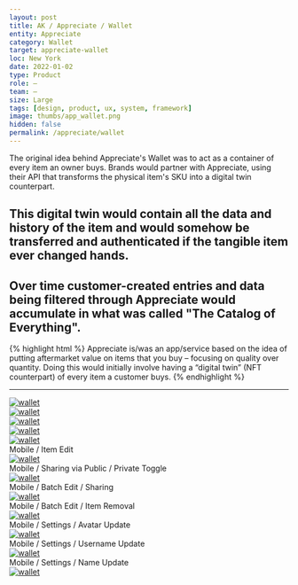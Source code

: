 ```yaml
---
layout: post
title: AK / Appreciate / Wallet
entity: Appreciate
category: Wallet
target: appreciate-wallet
loc: New York
date: 2022-01-02
type: Product
role: –
team: –
size: Large
tags: [design, product, ux, system, framework]
image: thumbs/app_wallet.png
hidden: false
permalink: /appreciate/wallet
---
```



<div class="bg_color_none">
<div class="large_words">
The original idea behind Appreciate's Wallet was to act as a container of every item an owner buys. Brands would partner with Appreciate, using their API that transforms the physical item's SKU into a digital twin counterpart.
</div>
</div>


## This digital twin would contain all the data and history of the item and would somehow be transferred and authenticated if the tangible item ever changed hands.


## Over time customer-created entries and data being filtered through Appreciate would accumulate in what was called "The Catalog of Everything".


{% highlight html %}
Appreciate is/was an app/service based on the idea of putting aftermarket value on items that you buy – focusing on quality over quantity. Doing this would initially involve having a “digital twin” (NFT counterpart) of every item a customer buys.
{% endhighlight %}

---


<div class="app_container_wallet">
	<a href="{{site.baseurl}}/images/projects/appreciate_wallet/000.jpg" target="_blank">
	<img src="{{site.baseurl}}/images/projects/appreciate_wallet/000.jpg" alt="wallet"></a>
</div>


<div class="app_container_wallet">
	<a href="{{site.baseurl}}/images/projects/appreciate_wallet/002.png" target="_blank">
	<img src="{{site.baseurl}}/images/projects/appreciate_wallet/002.png" alt="wallet"></a>
</div>

<div class="app_container_wallet">
	<a href="{{site.baseurl}}/images/projects/appreciate_wallet/003.png" target="_blank">
	<img src="{{site.baseurl}}/images/projects/appreciate_wallet/003.png" alt="wallet"></a>
</div>

<div class="app_container_wallet">
	<a href="{{site.baseurl}}/images/projects/appreciate_wallet/004.png" target="_blank">
	<img src="{{site.baseurl}}/images/projects/appreciate_wallet/004.png" alt="wallet"></a>
</div>




<div class="app_container_wallet2">
	<a href="{{site.baseurl}}/images/projects/appreciate_wallet/007.png" target="_blank">
	<img src="{{site.baseurl}}/images/projects/appreciate_wallet/007.png" alt="wallet"></a>
</div>



<div class="app_container_wallet2">
	<div class="feed_caption" style="background: none">Mobile / Item Edit</div>
	<a href="{{site.baseurl}}/images/projects/appreciate_wallet/flow_01.png" target="_blank">
	<img src="{{site.baseurl}}/images/projects/appreciate_wallet/flow_01.png" alt="wallet"></a>
</div>


<div class="app_container_wallet2">
	<div class="feed_caption" style="background: none">Mobile / Sharing via Public / Private Toggle</div>
	<a href="{{site.baseurl}}/images/projects/appreciate_wallet/flow_02.png" target="_blank">
	<img src="{{site.baseurl}}/images/projects/appreciate_wallet/flow_02.png" alt="wallet"></a>
</div>

<div class="app_container_wallet2">
	<div class="feed_caption" style="background: none">Mobile / Batch Edit / Sharing</div>
	<a href="{{site.baseurl}}/images/projects/appreciate_wallet/flow_03.png" target="_blank">
	<img src="{{site.baseurl}}/images/projects/appreciate_wallet/flow_03.png" alt="wallet"></a>
</div>


<div class="app_container_wallet2">
	<div class="feed_caption" style="background: none">Mobile / Batch Edit / Item Removal</div>
	<a href="{{site.baseurl}}/images/projects/appreciate_wallet/flow_04.png" target="_blank">
	<img src="{{site.baseurl}}/images/projects/appreciate_wallet/flow_04.png" alt="wallet"></a>
</div>

<div class="app_container_wallet2">
	<div class="feed_caption" style="background: none">Mobile / Settings / Avatar Update</div>
	<a href="{{site.baseurl}}/images/projects/appreciate_wallet/flow_05.png" target="_blank">
	<img src="{{site.baseurl}}/images/projects/appreciate_wallet/flow_05.png" alt="wallet"></a>
</div>


<div class="app_container_wallet2">
	<div class="feed_caption" style="background: none">Mobile / Settings / Username Update</div>
	<a href="{{site.baseurl}}/images/projects/appreciate_wallet/flow_06.png" target="_blank">
	<img src="{{site.baseurl}}/images/projects/appreciate_wallet/flow_06.png" alt="wallet"></a>
</div>

<div class="app_container_wallet2">
	<div class="feed_caption" style="background: none">Mobile / Settings / Name Update</div>
	<a href="{{site.baseurl}}/images/projects/appreciate_wallet/flow_07.png" target="_blank">
	<img src="{{site.baseurl}}/images/projects/appreciate_wallet/flow_07.png" alt="wallet"></a>
</div>







